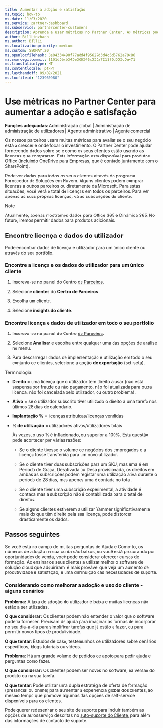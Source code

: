 ```yaml
---
title: Aumentar a adoção e satisfação
ms.topic: how-to
ms.date: 11/03/2020
ms.service: partner-dashboard
ms.subservice: partnercenter-customers
description: Aprenda a usar métricas no Partner Center. As métricas podem mostrar se o seu negócio está a crescer, como os clientes usam as suas licenças e onde se concentram no investimento.
author: BillLinzbach
ms.author: BillLi
ms.localizationpriority: medium
ms.custom: SEOMAY.20
ms.openlocfilehash: 0e04334490f77add4f95627d3d4c5d5762a79c86
ms.sourcegitcommit: 1161d5bcb345e368348c535a7211f0d353c5a471
ms.translationtype: MT
ms.contentlocale: pt-PT
ms.lasthandoff: 09/09/2021
ms.locfileid: "123960980"
---
```

# <a name="use-metrics-in-partner-center-to-increase-adoption-and-satisfaction"></a>Use métricas no Partner Center para aumentar a adoção e satisfação

**Funções adequadas**: Administração global | Administração de administração de utilizadores | Agente administrativo | Agente comercial

Os nossos parceiros usam muitas métricas para avaliar se o seu negócio está a crescer e onde focar o investimento. O Partner Center pode ajudar fornecendo dados sobre se e como os seus clientes estão usando as licenças que compraram. Esta informação está disponível para produtos Office (incluindo OneDrive para Empresas, que é contado juntamente com o SharePoint).

Pode ver dados para todos os seus clientes através do programa Fornecedor de Soluções em Nuvem. Alguns clientes podem comprar licenças a outros parceiros ou diretamente da Microsoft. Para estas situações, você verá o total de licenças em todos os parceiros. Para ver apenas as suas próprias licenças, vá às subscrições do cliente.

> [!NOTE]  
> Atualmente, apenas mostramos dados para Office 365 e Dinâmica 365. No futuro, iremos permitir dados para produtos adicionais.

## <a name="find-license-and-user-data"></a>Encontre licença e dados do utilizador

Pode encontrar dados de licença e utilizador para um único cliente ou através do seu portfólio.

### <a name="find-license-and-user-data-for-a-single-customer"></a>Encontre a licença e os dados do utilizador para um único cliente

1. Inscreva-se no painel do Centro [de Parceiros](https://partner.microsoft.com/dashboard).

2. Selecione **clientes** do **Centro de Parceiros**

3. Escolha um cliente.

4. Selecione **insights do cliente**.

### <a name="find-license-and-user-data-across-your-portfolio"></a>Encontre licença e dados de utilizador em todo o seu portfólio

1. Inscreva-se no painel do Centro [de Parceiros](https://partner.microsoft.com/dashboard).

2. Selecione **Analisar** e escolha entre qualquer uma das opções de análise no menu.

3. Para descarregar dados de implementação e utilização em todo o seu conjunto de clientes, selecione a opção **de exportação** (set-seta).

Terminologia:

- **Direito** = uma licença que o utilizador tem direito a usar (não está suspensa por fraude ou não pagamento, não foi atualizada para outra licença, não foi cancelada pelo utilizador, ou outro problema).

- **Ativo** = se o utilizador subscrito tiver utilizado o direito a uma tarefa nos últimos 28 dias de calendário.

- **Implantação %** = licenças atribuídas/licenças vendidas

- **% de utilização** = utilizadores ativos/utilizadores totais

   Às vezes, o uso % é inflacionado, ou superior a 100%. Esta questão pode acontecer por várias razões:

  - Se o cliente tivesse o volume de negócios dos empregados e a licença fosse transferida para um novo utilizador.

  - Se o cliente tiver duas subscrições para um SKU, mas uma é em Período de Graça, Desativada ou Desa provisionada, os direitos em ambas as subscrições podem registar uma utilização ativa durante o período de 28 dias, mas apenas uma é contada no total.

  - Se o cliente tiver uma subscrição experimental, a atividade é contada mas a subscrição não é contabilizada para o total de direitos.

  - Se alguns clientes estiverem a utilizar Yammer significativamente mais do que têm direito pela sua licença, pode distorcer drasticamente os dados.

## <a name="next-steps"></a>Passos seguintes

Se você está no campo de muitas perguntas de Ajuda e Como-to, os números de adoção na sua conta são baixos, ou você está procurando por oportunidades de venda, você pode considerar oferecer cursos de formação. Ao ensinar os seus clientes a utilizar melhor o software de solução cloud que adquiriram, é mais provável que veja um aumento de produtividade e satisfação, e uma diminuição das necessidades de suporte.

### <a name="considering-how-to-improve-customer-adoption-and-usage---a-couple-scenarios"></a>Considerando como melhorar a adoção e uso do cliente - alguns cenários

**Problema:** A taxa de adoção do utilizador é baixa e muitas licenças não estão a ser utilizadas.

**O que considerar:** Os clientes podem não entender o valor que o software poderia fornecer. Precisam de ajuda para imaginar as formas de incorporar no seu dia-a-dia para simplificar tarefas que já estão a fazer, ou para permitir novos tipos de produtividade.

**O que tentar**: Estudos de caso, testemunhos de utilizadores sobre cenários específicos, blogs tutoriais ou vídeos.

**Problema**: Há um grande volume de pedidos de apoio para pedir ajuda e perguntas como fazer.

**O que considerar:** Os clientes podem ser novos no software, na versão do produto ou na sua tarefa.

**O que tentar**: Pode utilizar uma dupla estratégia de oferta de formação (presencial ou online) para aumentar a experiência global dos clientes, ao mesmo tempo que promove algumas das opções de self-service disponíveis para os clientes.

Pode querer redesenhar o seu site de suporte para incluir também as opções de autosserviço descritas no [auto-suporte do Cliente,](customer-self-support.md) para além das informações de contacto de suporte.


